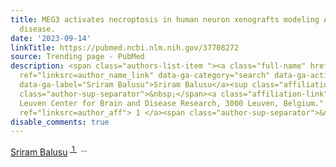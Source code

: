 ```yaml
---
title: MEG3 activates necroptosis in human neuron xenografts modeling Alzheimer's
  disease.
date: '2023-09-14'
linkTitle: https://pubmed.ncbi.nlm.nih.gov/37708272
source: Trending page - PubMed
description: <span class="authors-list-item "><a class="full-name" href="https://pubmed.ncbi.nlm.nih.gov/?term=Balusu+S&amp;cauthor_id=37708272"
  ref="linksrc=author_name_link" data-ga-category="search" data-ga-action="author_link"
  data-ga-label="Sriram Balusu">Sriram Balusu</a><sup class="affiliation-links"><span
  class="author-sup-separator">&nbsp;</span><a class="affiliation-link" title="VIB-KU
  Leuven Center for Brain and Disease Research, 3000 Leuven, Belgium." href="https://pubmed.ncbi.nlm.nih.gov/37708272#full-view-affiliation-1"
  ref="linksrc=author_aff"> 1 </a><span class="author-sup-separator">&nbsp; ...
disable_comments: true
---
```

<span class="authors-list-item "><a class="full-name" href="https://pubmed.ncbi.nlm.nih.gov/?term=Balusu+S&amp;cauthor_id=37708272" ref="linksrc=author_name_link" data-ga-category="search" data-ga-action="author_link" data-ga-label="Sriram Balusu">Sriram Balusu</a><sup class="affiliation-links"><span class="author-sup-separator">&nbsp;</span><a class="affiliation-link" title="VIB-KU Leuven Center for Brain and Disease Research, 3000 Leuven, Belgium." href="https://pubmed.ncbi.nlm.nih.gov/37708272#full-view-affiliation-1" ref="linksrc=author_aff"> 1 </a><span class="author-sup-separator">&nbsp; ...